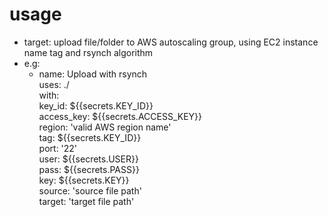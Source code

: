 # usage
- target: upload file/folder to AWS autoscaling group, using EC2 instance name tag and rsynch algorithm
- e.g:
    - name: Upload with rsynch \
      uses: ./ \
      with: \
        key_id: ${{secrets.KEY_ID}} \
        access_key: ${{secrets.ACCESS_KEY}} \
        region: 'valid AWS region name' \
        tag: ${{secrets.KEY_ID}} \
        port: '22' \
        user: ${{secrets.USER}} \
        pass: ${{secrets.PASS}} \
        key: ${{secrets.KEY}} \
        source: 'source file path' \
        target: 'target file path'